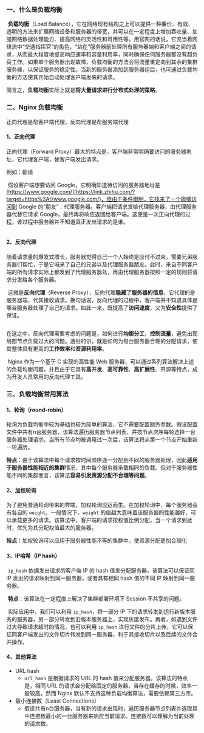 ### 一、什么是负载均衡

​		**负载均衡**（Load Balance），它在网络现有结构之上可以提供一种廉价、有效、透明的方法来扩展网络设备和服务器的带宽，并可以在一定程度上增加吞吐量、加强网络数据处理能力、提高网络的灵活性和可用性等。用官网的话说，它充当着网络流中“交通指挥官”的角色，“站在”服务器前处理所有服务器端和客户端之间的请求，从而最大程度地提高响应速率和容量利用率，同时确保任何服务器都没有超负荷工作。如果单个服务器出现故障，负载均衡的方法会将流量重定向到其余的集群服务器，以保证服务的稳定性。当新的服务器添加到服务器组后，也可通过负载均衡的方法使其开始自动处理客户端发来的请求。

​		简言之，**负载均衡**实际上就是**将大量请求进行分布式处理的策略**。



### 二、Nginx 负载均衡

正向代理是帮客户端代理，反向代理是帮服务端代理

#### 1、正向代理

正向代理（Forward Proxy）最大的特点是，客户端非常明确要访问的服务器地址，它代理客户端，替客户端发出请求。

例如：翻墙

​		假设客户端想要访问 Google，它明确知道待访问的服务器地址是 [https://www.google.com/](https://link.zhihu.com/?target=https%3A//www.google.com/)，但由于条件限制，它找来了一个能够访问到 Google 的”朋友”：代理服务器。客户端把请求发给代理服务器，由代理服务器代替它请求 Google，最终再将响应返回给客户端。这便是一次正向代理的过程，该过程中服务器并不知道真正发出请求的是谁。

<img src="https://dylan-static.oss-cn-beijing.aliyuncs.com/markdown/images/nginx-1.png" alt="" />



#### 2、反向代理

​		随着请求量的爆发式增长，服务器觉得自己一个人始终是应付不过来，需要兄弟服务器们帮忙，于是它喊来了自己的兄弟以及代理服务器朋友。此时，来自不同客户端的所有请求实际上都发到了代理服务器处，再由代理服务器按照一定的规则将请求分发给各个服务器。

​		这就是**反向代理**（Reverse Proxy），反向代理**隐藏了服务器的信息**，它代理的是服务器端，代其接收请求。换句话说，反向代理的过程中，客户端并不知道具体是哪台服务器处理了自己的请求。如此一来，既提高了**访问速度**，又为**安全性**提供了保证。

<img src="https://dylan-static.oss-cn-beijing.aliyuncs.com/markdown/images/nginx-2.png" alt="" />



​		在这之中，反向代理需要考虑的问题是，如何进行**均衡分工**，**控制流量**，避免出现局部节点负载过大的问题。通俗的讲，就是如何为每台服务器合理的分配请求，使其整体具有更高的**工作效率**和**资源利用率**。

​		Nginx 作为一个基于 C 实现的高性能 Web 服务器，可以通过系列算法解决上述的负载均衡问题。并且由于它具有**高并发**、**高可靠性**、**高扩展性**、开源等特点，成为开发人员常用的反向代理工具。



### 三、负载均衡常用算法

#### 1、轮询（round-robin）

​		轮询为负载均衡中较为基础也较为简单的算法，它不需要配置额外参数。假设配置文件中共有n台服务器，该算法遍历服务器节点列表，并按节点次序每轮选择一台服务器处理请求。当所有节点均被调用过一次后，该算法将从第一个节点开始重新一轮遍历。

​		**特点**：由于该算法中每个请求按时间顺序逐一分配到不同的服务器处理，因此**适用于服务器性能相近的集群**情况，其中每个服务器承载相同的负载。但对于服务器性能不同的集群而言，该算法**容易引发资源分配不合理等问题**。



#### 2、加权轮询

​		为了避免普通轮询带来的弊端，加权轮询应运而生。在加权轮询中，每个服务器会有各自的 `weight`。一般情况下，`weight` 的值越大意味着该服务器的性能越好，可以承载更多的请求。该算法中，客户端的请求按权值比例分配，当一个请求到达时，优先为其分配权值最大的服务器。

​		**特点**：加权轮询可以应用于服务器性能不等的集群中，使资源分配更加合理化



#### 3、IP哈希（IP hash）

​		`ip_hash` 依据发出请求的客户端 IP 的 hash 值来分配服务器，该算法可以保证同 IP 发出的请求映射到同一服务器，或者具有相同 hash 值的不同 IP 映射到同一服务器。

​		**特点**：该算法在一定程度上解决了集群部署环境下 Session 不共享的问题。

​		实际应用中，我们可以利用 `ip_hash`，将一部分 IP 下的请求转发到运行新版本服务的服务器，另一部分转发到旧版本服务器上，实现灰度发布。再者，如遇到文件过大导致请求超时的情况，也可以利用 `ip_hash` 进行文件的分片上传，它可以保证同客户端发出的文件切片转发到同一服务器，利于其接收切片以及后续的文件合并操作。



#### 4、其他算法

- URL hash
  - `url_hash` 是根据请求的 URL 的 hash 值来分配服务器。该算法的特点是，相同 URL 的请求会分配给固定的服务器，当存在缓存的时候，效率一般较高。然而 Nginx 默认不支持这种负载均衡算法，需要依赖第三方库。
- 最小连接数（Least Connections）
  - 假设共有n台服务器，当有新的请求出现时，遍历服务器节点列表并选取其中连接数最小的一台服务器来响应当前请求。连接数可以理解为当前处理的请求数。



























